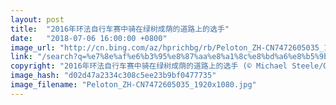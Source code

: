 ```yaml
---
layout: post
title:  "2016年环法自行车赛中骑在绿树成荫的道路上的选手"
date:   "2018-07-06 16:00:00 +0800"
image_url: "http://cn.bing.com/az/hprichbg/rb/Peloton_ZH-CN7472605035_1920x1080.jpg"
link: "/search?q=%e7%8e%af%e6%b3%95%e8%87%aa%e8%a1%8c%e8%bd%a6%e8%b5%9b&form=hpcapt&mkt=zh-cn"
copyright: "2016年环法自行车赛中骑在绿树成荫的道路上的选手 (© Michael Steele/Getty Images Sport)"
image_hash: "d02d47a2334c308c5ee23b9bf0477735"
image_filename: "Peloton_ZH-CN7472605035_1920x1080.jpg"
---
```

